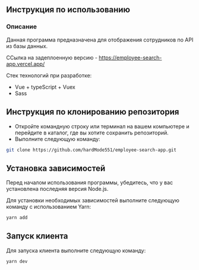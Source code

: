 ## Инструкция по использованию

### Описание

Данная программа предназначена для отображения сотрудников по API из базы данных.

ССылка на задеплоенную версию - https://employee-search-app.vercel.app/

Стек технологий при разработке:
- Vue + typeScript + Vuex
- Sass

## Инструкция по клонированию репозитория

- Откройте командную строку или терминал на вашем компьютере и перейдите в каталог, где вы хотите сохранить репозиторий.
- Выполните следующую команду:

```sh
git clone https://github.com/hardMode551/employee-search-app.git
```

## Установка зависимостей

Перед началом использования программы, убедитесь, что у вас установлена последняя версия Node.js.

Для установки необходимых зависимостей выполните следующую команду с использованием Yarn:

```sh
yarn add
```

## Запуск клиента

Для запуска клиента выполните следующую команду:

```sh
yarn dev
```
